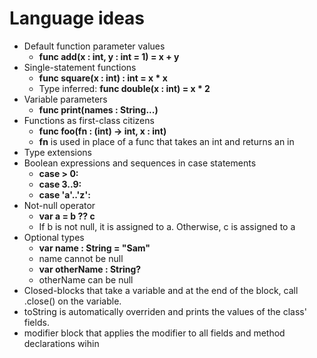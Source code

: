 # Language ideas
* Default function parameter values
    * **func add(x : int, y : int = 1) = x + y**
* Single-statement functions
    * **func square(x : int) : int = x * x**
    * Type inferred: **func double(x : int) = x * 2**
* Variable parameters
    * **func print(names : String...)**
* Functions as first-class citizens
    * **func foo(fn : (int) -> int, x : int)**
    * **fn** is used in place of a func that takes an int and returns an in
* Type extensions
* Boolean expressions and sequences in case statements
    * **case > 0:**
    * **case 3..9:**
    * **case 'a'..'z':**
* Not-null operator
    * **var a = b ?? c**
    * If b is not null, it is assigned to a. Otherwise, c is assigned to a
* Optional types
    * **var name : String = "Sam"**
    * name cannot be null
    * **var otherName : String?**
    * otherName can be null
* Closed-blocks that take a variable and at the end of the block, call .close() on the variable.
* toString is automatically overriden and prints the values of the class' fields.
* modifier block that applies the modifier to all fields and method declarations wihin
